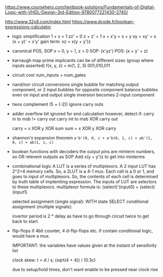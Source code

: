 <!-- SPDX-License-Identifier: zlib-acknowledgement -->
https://www.coursehero.com/textbook-solutions/Fundamentals-of-Digital-Logic-with-VHDL-Design-3rd-Edition-9780077221430-2740/

http://www.32x8.com/index.html
https://www.dcode.fr/boolean-expressions-calculator




- logic simplification
  1 + x = 1
  zz' = 0
  z + z' = 1
  x + x'y = x + y
  xy + xy' = x
  (x + y)' = x'y'
  gain term: xz = x(y + y')z

- canonical POS, SOP
  x = 0, y = 1, z = 0
  SOP: (x'yz')
  POS: (x + y' + z)

- karnaugh map
  prime implicants can be of different sizes (group where inputs asserted)
  f(x, y, z) = m(1, 2, 3)
               001,010,011
- circuit cost
  num_inputs + num_gates

- nand/nor circuit conversions
  single bubble for matching output component, or 2 input bubbles for opposite component
  balance bubbles even on input and output
  single inversion becomes 2-input component

- twos complement 
  (5 + (-2)) ignore carry outs

- adder
  overflow bit ignored for end calculation
  however, detect if: carry in to msb != carry out
                      carry int to msb XOR carry out

  carry = x XOR y XOR sum
  sum = x XOR y XOR carry

- shannon's expansion theorem
  `a'b'(0, 0, c + a'b(0, 1, c) + ab'(1, 0, c) + ab(1, 1, c)`

- boolean functions with decoders
  the output pins are minterm numbers, so OR relevent outputs as SOP
  Add x(y + y')z to get into minterms

- combinational logic
  A LUT is a series of multiplexors.
  A 2 input LUT has 2^2=4 memory cells.
  So, a 2LUT is a 4-1 mux.
  Each cell is a 0 or 1, and goes to input of multiplexors.
  So, the contents of each cell is determined by truth table of implemting expression.
  The inputs of LUT are selectors to these multiplexors.
  multiplexor formula is: (select)'(input0) + (select)(input1)

  selected assignment (single signal): WITH state SELECT
  conditional assignment (multiple signals): 

  invertor period is 2 * delay as have to go through circuit twice to get back to start.

- flip-flops
  if 4bit counter, 4 d-flip-flops etc.
  if contain conditional logic, would have a mux.

  IMPORTANT: the variables have values given at the instant of sensitivity list

  clock skew: t = d / s; (sqrt(4 + 4)) / (0.3c) 

  due to setup/hold times, don't want enable to be pressed near clock rise 
